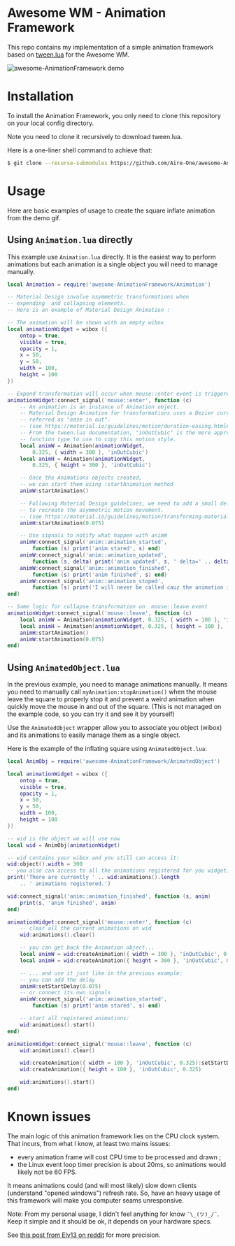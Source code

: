 # Awesome WM - Animation Framework

This repo contains my implementation of a simple animation framework based on
[tween.lua][gh:kikito/tween.lua] for the Awesome WM.

![awesome-AnimationFramework demo][demo]

# Installation

To install the Animation Framework, you only need to clone this repository on
your local config directory.

Note you need to clone it recursively to download tween.lua.

Here is a one-liner shell command to achieve that:
```sh
$ git clone --recurse-submodules https://github.com/Aire-One/awesome-AnimationFramework ~/.config/awesome
```

# Usage

Here are basic examples of usage to create the square inflate animation from
the demo gif.

## Using `Animation.lua` directly

This example use `Animation.lua` directly. It is the easiest way to perform
animations but each animation is a single object you will need to manage
manually.

```lua
local Animation = require('awesome-AnimationFramework/Animation')

-- Material Design involve asymmetric transformations when
-- expending  and collapsing elements.
-- Here is an example of Material Design Animation :

-- The animation will be shown with an empty wibox
local animationWidget = wibox ({
    ontop = true,
    visible = true,
    opacity = 1,
    x = 50,
    y = 50,
    width = 100,
    height = 100
})

-- Expend transformation will occur when mouse::enter event is triggered
animationWidget:connect_signal('mouse::enter', function (c)
    -- An animation is an instance of Animation object.
    -- Material Design Animation for transformations uses a Bezier curve
    -- referred as "ease in out".
    -- (see https://material.io/guidelines/motion/duration-easing.html#duration-easing-natural-easing-curves)
    -- From the tween.lua documentation, "inOutCubic" is the more appropriated
    -- function type to use to copy this motion style.
    local animW = Animation(animationWidget,
        0.325, { width = 300 }, 'inOutCubic')
    local animH = Animation(animationWidget,
        0.325, { height = 300 }, 'inOutCubic')

    -- Once the Animations objects created,
    -- we can start them using :startAnimation method
    animW:startAnimation()

    -- Following Material Design guidelines, we need to add a small delay
    -- to recreate the asymmetric motion movement.
    -- (see https://material.io/guidelines/motion/transforming-material.html#transforming-material-rectangular-transformation)
    animH:startAnimation(0.075)

    -- Use signals to notify what happen with animW
    animW:connect_signal('anim::animation_started',
        function (s) print('anim stared', s) end)
    animW:connect_signal('anim::animation_updated',
        function (s, delta) print('anim updated', s, ' delta=' .. delta) end)
    animW:connect_signal('anim::animation_finished',
        function (s) print('anim finished', s) end)
    animW:connect_signal('anim::animation_stoped',
        function (s) print('I will never be called cauz the animation is never stopped', s) end)
end)

-- Same logic for collapse transformation on  mouse::leave event
animationWidget:connect_signal('mouse::leave', function (c)
    local animW = Animation(animationWidget, 0.325, { width = 100 }, 'inOutCubic')
    local animH = Animation(animationWidget, 0.325, { height = 100 }, 'inOutCubic')
    animH:startAnimation()
    animW:startAnimation(0.075)
end)
```

## Using `AnimatedObject.lua`

In the previous example, you need to manage animations manually. It means you
need to manually call `myAnimation:stopAnimation()` when the mouse leave the
square to properly stop it and prevent a weird animation when quickly move
the mouse in and out of the square. (This is not managed on the example code,
so you can try it and see it by yourself)

Use the `AnimatedObject` wrapper allow you to associate you object (wibox) and
its animations to easily manage them as a single object.

Here is the example of the inflating square using `AnimatedObject.lua`:

```lua
local AnimObj = require('awesome-AnimationFramework/AnimatedObject')

local animationWidget = wibox ({
    ontop = true,
    visible = true,
    opacity = 1,
    x = 50,
    y = 50,
    width = 100,
    height = 100
})

-- wid is the object we will use now
local wid = AnimObj(animationWidget)

-- wid contains your wibox and you still can access it:
wid:object().width = 300
-- you also can access to all the animations registered for you widget:
print('There are currently ' .. wid:animations().length
    .. ' animations registered.')

wid:connect_signal('anim::animation_finished', function (s, anim)
    print(s, 'anim finished', anim)
end)

animationWidget:connect_signal('mouse::enter', function (c)
    -- clear all the current animations on wid
    wid:animations().clear()

    -- you can get back the Animation object...
    local animW = wid:createAnimation({ width = 300 }, 'inOutCubic', 0.325)
    local animH = wid:createAnimation({ height = 300 }, 'inOutCubic', 0.325)

    -- ... and use it just like in the previous example:
    -- you can add the delay
    animH:setStartDelay(0.075)
    -- or connect its own signals
    animW:connect_signal('anim::animation_started',
        function (s) print('anim stared', s) end)

    -- start all registered animations:
    wid:animations().start()
end)

animationWidget:connect_signal('mouse::leave', function (c)
    wid:animations().clear()

    wid:createAnimation({ width = 100 }, 'inOutCubic', 0.325):setStartDelay(0.075)
    wid:createAnimation({ height = 100 }, 'inOutCubic', 0.325)

    wid:animations().start()
end)
```

# Known issues

The main logic of this animation framework lies on the CPU clock system.
That incurs, from what I know, at least two mains issues:
+ every animation frame will cost CPU time to be processed and drawn ;
+ the Linux event loop timer precision is about 20ms, so animations would likely not be 60 FPS.

It means animations could (and will most likely) slow down clients
(understand "opened windows") refresh rate. So, have an heavy usage of this
framework will make you computer seams unresponsive.

Note: From my personal usage, I didn't feel anything for know `¯\_(ツ)_/¯`.
Keep it simple and it should be ok, it depends on your hardware specs.

See [this post from Elv13 on reddit][Elv13-issue-reddit] for more precision.

[gh:kikito/tween.lua]:https://github.com/kikito/tween.lua
[demo]:images/demo.gif
[Elv13-issue-reddit]:https://www.reddit.com/r/awesomewm/comments/8d7l2j/would_you_like_an_animated_wm/dxv7uod
